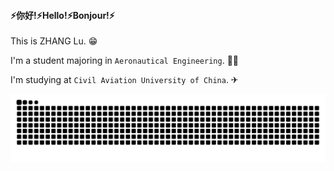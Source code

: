 #### ⚡你好!⚡Hello!⚡Bonjour!⚡

 This is ZHANG Lu. 😁

I'm a student majoring in  `Aeronautical Engineering`. 👩‍🎓

I'm studying at `Civil Aviation University of China`. ✈

<picture>
  <source media="(prefers-color-scheme: dark)" srcset="https://raw.githubusercontent.com/VON0000/VON0000/output/github-contribution-grid-snake-dark.svg">
  <source media="(prefers-color-scheme: light)" srcset="https://raw.githubusercontent.com/VON0000/VON0000/output/github-contribution-grid-snake.svg">
  <img alt="github contribution grid snake animation" src="https://raw.githubusercontent.com/VON0000/VON0000/output/github-contribution-grid-snake.svg">
</picture>
